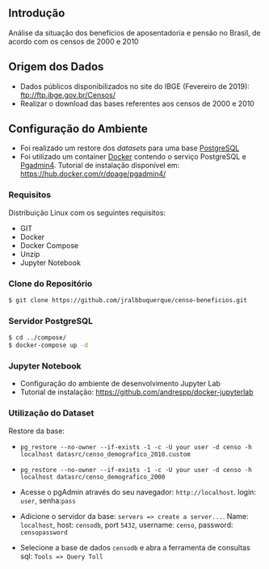 ## **Introdução** ##
Análise da situação dos benefícios de aposentadoria e pensão no Brasil, de acordo com os censos de 2000 e 2010

## **Origem dos Dados** ##
* Dados públicos disponibilizados no site do IBGE (Fevereiro de 2019): ftp://ftp.ibge.gov.br/Censos/
* Realizar o download das bases referentes aos censos de 2000 e 2010

## **Configuração do Ambiente** ##
* Foi realizado um restore dos *datasets* para uma base [PostgreSQL](https://www.postgresql.org/)
* Foi utilizado um container [Docker](https://www.docker.com/why-docker) contendo o serviço PostgreSQL e [Pgadmin4](https://www.pgadmin.org/). Tutorial de instalação disponível em: https://hub.docker.com/r/dpage/pgadmin4/

### **Requisitos** ### 
Distribuição Linux com os seguintes requisitos:
* GIT
* Docker 
* Docker Compose
* Unzip
* Jupyter Notebook

### **Clone do Repositório** ###
```bash
$ git clone https://github.com/jralbbuquerque/censo-beneficios.git
```

### **Servidor PostgreSQL** ### 
```bash
$ cd ../compose/
$ docker-compose up -d
```

### **Jupyter Notebook** ###
* Configuração do ambiente de desenvolvimento Jupyter Lab
* Tutorial de instalação: https://github.com/andrespp/docker-jupyterlab

### **Utilização do Dataset** ###
Restore da base:
* `pg_restore --no-owner --if-exists -1 -c -U your user -d censo -h localhost datasrc/censo_demografico_2010.custom`
* `pg_restore --no-owner --if-exists -1 -c -U your user -d censo -h localhost datasrc/censo_demografico_2000`

* Acesse o pgAdmin através do seu navegador: `http://localhost`. login: `user`, senha:`pass`

* Adicione o servidor da base: `servers => create a server...`. Name: `localhost`, host: `censodb`, port `5432`, username: `censo`, password: `censopassword`

* Selecione a base de dados `censodb` e abra a ferramenta de consultas sql: `Tools => Query Toll`
